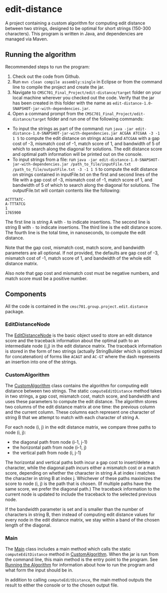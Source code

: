 # edit-distance

A project containing a custom algorithm for computing edit distance between two strings, designed to be optimal for short strings (150-300 characters). This program is written in Java, and dependencies are managed via Maven.

## Running the algorithm
Recommended steps to run the program:

1. Check out the code from Github.
2. Run `mvn clean compile assembly:single` in Eclipse or from the command line to compile the project and create the jar.
3. Navigate to `CMSC701_Final_Project/edit-distance/target` folder on your local machine wherever you checked out the code. Verify that the jar has been created in this folder with the name as `edit-distance-1.0-SNAPSHOT-jar-with-dependencies.jar`.
4. Open a command prompt from the `CMSC701_Final_Project/edit-distance/target` folder and run one of the following commands:
* To input the strings as part of the command: run `java -jar edit-distance-1.0-SNAPSHOT-jar-with-dependencies.jar ACGAA ATCGAA -3 -1 1 5` to compute the edit distance on strings `ACGAA` and `ATCGAA` with a gap cost of -3, mismatch cost of -1, match score of 1, and bandwidth of 5 of which to search along the diagonal for solutions. The edit distance score and optimal path information will be printed out on the console.
* To input strings from a file: run `java -jar edit-distance-1.0-SNAPSHOT-jar-with-dependencies.jar /path_to_file/inputFile.txt /path_to_file/outputFile.txt -3 -1 1 5` to compute the edit distance on strings contained in inputFile.txt on the first and second lines of the file with a gap cost of -3, mismatch cost of -1, match score of 1, and bandwidth of 5 of which to search along the diagonal for solutions. The outputFile.txt will contain contents like the following:
```
ACTTTATC-
A-TTTATCG
1
1765900
```
The first line is string A with `-` to indicate insertions.  The second line is string B with `-` to indicate insertions.  The third line is the edit distance score. The fourth line is the total time, in nanoseconds, to compute the edit distance.

Note that the gap cost, mismatch cost, match score, and bandwidth parameters are all optional. If not provided, the defaults are gap cost of -3, mismatch cost of -1, match score of 1, and bandwidth of the whole edit distance matrix.

Also note that gap cost and mismatch cost must be negative numbers, and match score must be a positive number.

## Components

All the code is contained in the `cmsc701.group.project.edit.distance` package.

### EditDistanceNode
The [EditDistanceNode](src/main/java/cmsc701/group/project/edit/distance/EditDistanceNode.java) is the basic object used to store an edit distance score and the traceback information about the optimal path to an intermediate node (i,j) in the edit distance matrix. The traceback information is stored in the form of two strings (actually StringBuilder which is optimized for concatenation) of forms like `ACAGT` and `AC-GT` where the dash represents an insertion into one of the strings.

### CustomAlgorithm
The [CustomAlgorithm](src/main/java/cmsc701/group/project/edit/distance/CustomAlgorithm.java) class contains the algorithm for computing edit distance between two strings. The static `computeEditDistance` method takes in two strings, a gap cost, mismatch cost, match score, and bandwidth and uses these parameters to compute the edit distance. The algorithm stores two columns of the edit distance matrix at one time: the previous column and the current column. These columns each represent one character of string B that we attempt to match with each character of string A.

For each node (i, j) in the edit distance matrix, we compare three paths to node (i, j):
* the diagonal path from node (i-1, j-1)
* the horizontal path from node (i-1, j)
* the vertical path from node (i, j-1)

The horizontal and vertical paths both incur a gap cost to insert/delete a character, while the diagonal path incurs either a mismatch cost or a match score, depending on whether the character in string A at index i matches the character in string B at index j.  Whichever of these paths maximizes the score to node (i, j) is the path that is chosen.  (If multiple paths have the same score, we prefer the diagonal path.)  The traceback information to the current node is updated to include the traceback to the selected previous node.

If the bandwidth parameter is set and is smaller than the number of characters in string B, then instead of computing edit distance values for every node in the edit distance matrix, we stay within a band of the chosen length of the diagonal.

### Main
The [Main](src/main/java/cmsc701/group/project/edit/distance/Main.java) class includes a main method which calls the static `computeEditDistance` method in [CustomAlgorithm](src/main/java/cmsc701/group/project/edit/distance/CustomAlgorithm.java).  When the jar is run from the command line, this main method is the entry point to the program.  See [Running the Algorithm](#running-the-algorithm) for information about how to run the program and what form the input should be in.

In addition to calling `computeEditDistance`, the main method outputs the result to either the console or to the chosen output file.
